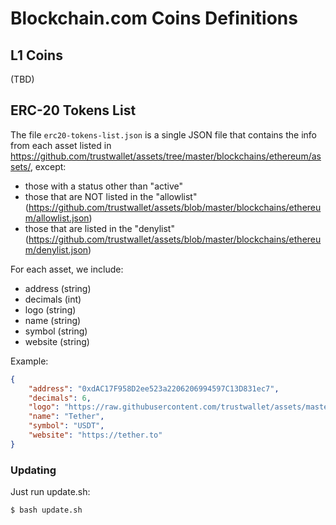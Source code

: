 # Blockchain.com Coins Definitions

## L1 Coins

(TBD)

## ERC-20 Tokens List

The file `erc20-tokens-list.json` is a single JSON file that contains the info from each asset listed in https://github.com/trustwallet/assets/tree/master/blockchains/ethereum/assets/, except:

 - those with a status other than "active"
 - those that are NOT listed in the "allowlist" (https://github.com/trustwallet/assets/blob/master/blockchains/ethereum/allowlist.json)
 - those that are listed in the "denylist" (https://github.com/trustwallet/assets/blob/master/blockchains/ethereum/denylist.json)

For each asset, we include:
 - address (string)
 - decimals (int)
 - logo (string)
 - name (string)
 - symbol (string)
 - website (string)

Example:

```json
{
    "address": "0xdAC17F958D2ee523a2206206994597C13D831ec7",
    "decimals": 6,
    "logo": "https://raw.githubusercontent.com/trustwallet/assets/master/blockchains/ethereum/assets/0xdAC17F958D2ee523a2206206994597C13D831ec7/logo.png",
    "name": "Tether",
    "symbol": "USDT",
    "website": "https://tether.to"
}
```

### Updating

Just run update.sh:

```
$ bash update.sh
```